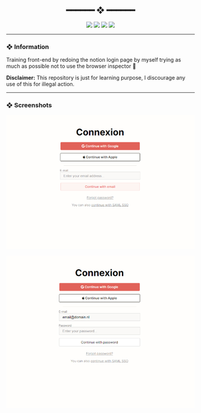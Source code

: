 <h2 align="center"> ━━━━━━  ❖  ━━━━━━ </h2>


<!-- BADGES -->
<div align="center">
   <p></p>
   
   <img src="https://img.shields.io/github/stars/jgengo-alt/notion-login-page?color=F8BD96&labelColor=302D41&style=for-the-badge">   

   <img src="https://img.shields.io/github/forks/jgengo-alt/notion-login-page?color=DDB6F2&labelColor=302D41&style=for-the-badge">   

   <img src="https://img.shields.io/github/repo-size/jgengo-alt/notion-login-page?color=ABE9B3&labelColor=302D41&style=for-the-badge">
   
   <img src="https://badges.pufler.dev/visits/jgengo-alt/notion-login-page?style=for-the-badge&color=96CDFB&logoColor=white&labelColor=302D41"/>
   <br>
</div>


---

### ❖ Information 

Training front-end by redoing the notion login page by myself trying as much as possible not to use the browser inspector 🌱

**Disclaimer:** This repository is just for learning purpose, I discourage any use of this for illegal action. 

---

### ❖ Screenshots

![Design preview for the login page 01](./.github/docs/screenshot01.png)

![Design preview for the login page 02](./.github/docs/screenshot02.png)
